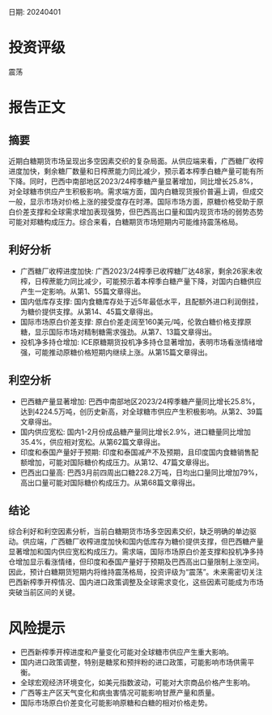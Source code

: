 
日期: 20240401

# 投资评级

震荡

# 报告正文

## 摘要

近期白糖期货市场呈现出多空因素交织的复杂局面。从供应端来看，广西糖厂收榨进度加快，剩余糖厂数量和日榨蔗能力同比减少，预示着本榨季白糖产量可能有所下降。同时，巴西中南部地区2023/24榨季糖产量显著增加，同比增长25.8%，对全球糖市供应产生积极影响。需求端方面，国内白糖现货报价普遍上调，但成交一般，显示市场对价格上涨的接受度存在时滞。国际市场方面，原糖价格受助于原白价差支撑和全球需求增加表现强势，但巴西高出口量和国内现货市场的弱势态势可能对郑糖构成压力。综合来看，白糖期货市场短期内可能维持震荡格局。

## 利好分析

* 广西糖厂收榨进度加快: 广西2023/24榨季已收榨糖厂达48家，剩余26家未收榨，日榨蔗能力同比减少，可能预示着本榨季白糖产量下降，对国内白糖供应产生一定影响。从第1、55篇文章得出。
* 国内低库存支撑: 国内食糖库存处于近5年最低水平，且配额外进口利润倒挂，为糖价提供支撑。从第14、45篇文章得出。
* 国际市场原白价差支撑: 原白价差走阔至160美元/吨，伦敦白糖价格支撑原糖，显示国际市场对精制糖需求强劲。从第7、13篇文章得出。
* 投机净多持仓增加: ICE原糖期货投机净多持仓显著增加，表明市场看涨情绪增强，可能推动原糖价格短期内继续上涨。从第15篇文章得出。

## 利空分析

* 巴西糖产量显著增加: 巴西中南部地区2023/24榨季糖产量同比增长25.8%，达到4224.5万吨，创历史新高，对全球糖市供应产生积极影响。从第2、39篇文章得出。
* 国内供应宽松: 国内1-2月份成品糖产量同比增长2.9%，进口糖量同比增加35.4%，供应相对宽松。从第62篇文章得出。
* 印度和泰国产量好于预期: 印度和泰国减产不及预期，且印度国内食糖销售配额增加，可能对国际糖价构成压力。从第12、47篇文章得出。
* 巴西出口量高: 巴西3月前四周出口糖228.2万吨，日均出口量同比增加79%，高出口量可能对国际糖价构成压力。从第68篇文章得出。

## 结论

综合利好和利空因素分析，当前白糖期货市场多空因素交织，缺乏明确的单边驱动。供应端，广西糖厂收榨进度加快和国内低库存为糖价提供支撑，但巴西糖产量显著增加和国内供应宽松构成压力。需求端，国际市场原白价差支撑和投机净多持仓增加显示看涨情绪，但印度和泰国产量好于预期及巴西高出口量限制上涨空间。因此，预计白糖期货短期内将维持震荡格局，投资评级为“震荡”。未来需密切关注巴西新榨季开榨情况、国内进口政策调整及全球需求变化，这些因素可能成为市场突破当前区间的关键。

# 风险提示

* 巴西新榨季开榨进度和产量变化可能对全球糖市供应产生重大影响。
* 国内进口政策调整，特别是糖浆和预拌粉的进口政策，可能影响市场供需平衡。
* 全球宏观经济环境变化，如美元指数波动，可能对大宗商品价格产生影响。
* 广西等主产区天气变化和病虫害情况可能影响甘蔗产量和质量。
* 国际市场原白价差变化可能影响原糖和白糖的相对价格走势。
